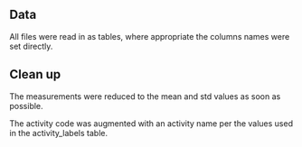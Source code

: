 ## Data

All files were read in as tables, where appropriate the columns names were set directly.

## Clean up

The measurements were reduced to the mean and std values as soon as possible.

The activity code was augmented with an activity name per the values used in the activity_labels table.